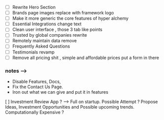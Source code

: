 

- [ ] Rewrite Hero Section
- [ ] Brands page images replace with framework logo 
- [ ] Make it more generic the core features of hyper alchemy
- [ ] Essential Integrations change text 
- [ ] Clean user interface , those 3 tab like points 
- [ ] Trusted by global companies rewrite 
- [ ] Remotely maintain data remove 
- [ ] Frequently Asked Questions 
- [ ] Testimonials revamp
- [ ] Remove all pricing shit , simple and affordable prices put a form in there

### notes --> 
- Disable   Features, Docs, 
- Fix the Contact Us Page.
- Iron out what we can give and put it in features 

[ ] Investment Review App ? --> Full on startup. Possible Attempt ? Propose
  Ideas, Investment Opportunities and Possible upcoming trends. Computationally
  Expensive ? 

